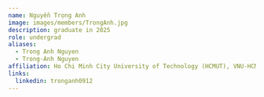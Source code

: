 ```yaml
---
name: Nguyễn Trọng Anh
image: images/members/TrongAnh.jpg
description: graduate in 2025
role: undergrad
aliases:
  - Trong Anh Nguyen
  - Trong-Anh Nguyen
affiliation: Ho Chi Minh City University of Technology (HCMUT), VNU-HCM
links:
  linkedin: tronganh0912
---
```


